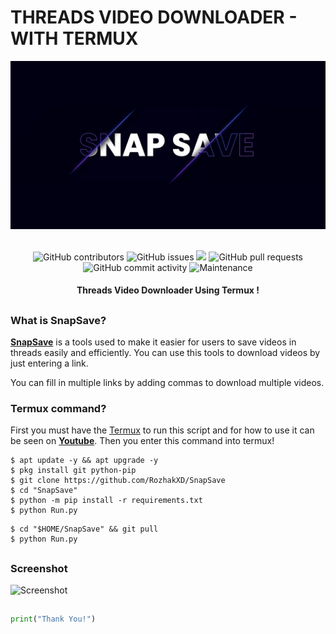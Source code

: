 # THREADS VIDEO DOWNLOADER - WITH TERMUX
<div align="center">
  <img src="Penyimpanan/SnapSave.jpeg">
  <br>
  <br>
  <p>
    <img alt="GitHub contributors" src="https://img.shields.io/github/contributors/rozhakxd/SnapSave">
    <img alt="GitHub issues" src="https://img.shields.io/github/issues/rozhakxd/SnapSave">
    <img src="https://img.shields.io/badge/PRs-welcome-brightgreen.svg?style=shields">
    <img alt="GitHub pull requests" src="https://img.shields.io/github/issues-pr/rozhakxd/SnapSave">
    <img alt="GitHub commit activity" src="https://img.shields.io/github/commit-activity/m/rozhakxd/SnapSave">
    <img alt="Maintenance" src="https://img.shields.io/maintenance/no/2024">
  </p>
  <h4> Threads Video Downloader Using Termux ! </h4>
</div>

##

### What is SnapSave?
[**SnapSave**](https://github.com/RozhakXD/SnapSave) is a tools used to make it easier for users to save videos in threads easily and efficiently. You can use this tools to download videos by just entering a link.

You can fill in multiple links by adding commas to download multiple videos.

### Termux command?
First you must have the [Termux](https://f-droid.org/repo/com.termux_118.apk) to run this script and for how to use it can be seen on [**Youtube**](https://www.youtube.com/rozhakid). Then you enter this command into termux!

```
$ apt update -y && apt upgrade -y
$ pkg install git python-pip
$ git clone https://github.com/RozhakXD/SnapSave
$ cd "SnapSave"
$ python -m pip install -r requirements.txt
$ python Run.py
```

```
$ cd "$HOME/SnapSave" && git pull
$ python Run.py
```

##

### Screenshot
![Screenshot](https://github.com/RozhakXD/SnapSave/assets/65714340/d921108b-0f8c-482a-b003-969ff06b126b)

##
```python
print("Thank You!")
```
##
